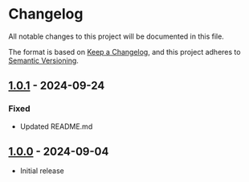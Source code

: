 # Changelog

All notable changes to this project will be documented in this file.

The format is based on [Keep a Changelog](https://keepachangelog.com/en/1.0.0/),
and this project adheres to [Semantic Versioning](https://semver.org/spec/v2.0.0.html).

## [1.0.1] - 2024-09-24

### Fixed

- Updated README.md

## [1.0.0] - 2024-09-04

- Initial release

[Unreleased]: https://github.com/itk-dev-rpa/eflyt-udsoegning-af-telefonnumre/compare/1.0.1...HEAD
[1.0.1]: https://github.com/itk-dev-rpa/eflyt-udsoegning-af-telefonnumre/releases/tag/1.0.1
[1.0.0]: https://github.com/itk-dev-rpa/eflyt-udsoegning-af-telefonnumre/releases/tag/1.0.0
